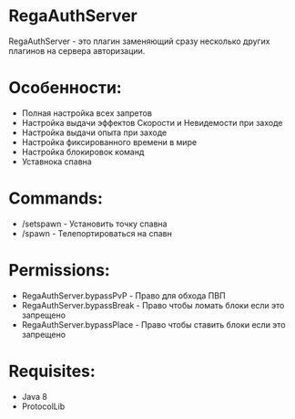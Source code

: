 # RegaAuthServer
RegaAuthServer - это плагин заменяющий сразу несколько других плагинов на сервера авторизации. 

# Особенности:
+ Полная настройка всех запретов
+ Настройка выдачи эффектов Скорости и Невидемости при заходе
+ Настройка выдачи опыта при заходе
+ Настройка фиксированного времени в мире
+ Настройка блокировок команд
+ Уставнока спавна

# Commands:
+ /setspawn - Установить точку спавна
+ /spawn - Телепортироваться на спавн

# Permissions:
+ RegaAuthServer.bypassPvP - Право для обхода ПВП 
+ RegaAuthServer.bypassBreak - Право чтобы ломать блоки если это запрещено
+ RegaAuthServer.bypassPlace - Право чтобы ставить блоки если это запрещено

# Requisites:
+ Java 8
+ ProtocolLib
